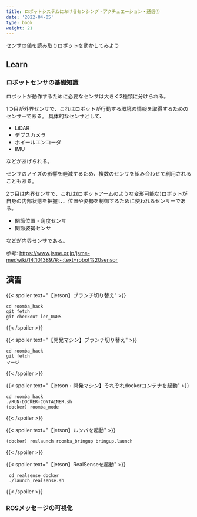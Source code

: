 ```yaml
---
title: ロボットシステムにおけるセンシング・アクチュエーション・通信①
date: '2022-04-05'
type: book
weight: 21
---
```


センサの値を読み取りロボットを動かしてみよう
<!--more-->

## Learn

### ロボットセンサの基礎知識

ロボットが動作するために必要なセンサは大きく2種類に分けられる。

1つ目が外界センサで、これはロボットが行動する環境の情報を取得するためのセンサーである。
具体的なセンサとして、
- LiDAR
- デプスカメラ
- ホイールエンコーダ 
- IMU

などがあげられる。

センサのノイズの影響を軽減するため、複数のセンサを組み合わせて利用されることもある。

2つ目は内界センサで、これは(ロボットアームのような変形可能な)ロボットが自身の内部状態を把握し、位置や姿勢を制御するために使われるセンサーである。
- 関節位置・角度センサ
- 関節姿勢センサ

などが内界センサである。

参考: https://www.jsme.or.jp/jsme-medwiki/14:1013897#:~:text=robot%20sensor

## 演習

{{< spoiler text="【jetson】ブランチ切り替え" >}}
```shell
cd roomba_hack
git fetch
git checkout lec_0405 
```
{{< /spoiler >}}

{{< spoiler text="【開発マシン】ブランチ切り替え" >}}
```shell
cd roomba_hack
git fetch
マージ
```
{{< /spoiler >}}

{{< spoiler text="【jetson・開発マシン】それぞれdockerコンテナを起動" >}}
```shell
cd roomba_hack
./RUN-DOCKER-CONTAINER.sh
(docker) roomba_mode
```
{{< /spoiler >}}

{{< spoiler text="【jetson】ルンバを起動" >}}
```shell
(docker) roslaunch roomba_bringup bringup.launch
```
{{< /spoiler >}}

{{< spoiler text="【jetson】RealSenseを起動" >}}
```shell
 cd realsense_docker
 ./launch_realsense.sh
```
{{< /spoiler >}}

### ROSメッセージの可視化



